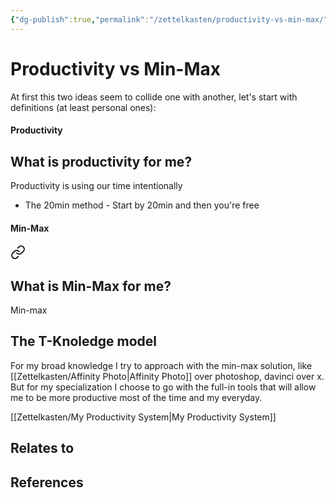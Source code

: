 ```yaml
---
{"dg-publish":true,"permalink":"/zettelkasten/productivity-vs-min-max/","title":"Productivity vs Min-Max","tags":["status/todo","core/productivity"],"noteIcon":"","created":"2023-10-25T10:24:03.283+01:00"}
---
```



# Productivity vs Min-Max

At first this two ideas seem to collide one with another, let's start with definitions (at least personal ones):

#### Productivity

<div class="transclusion internal-embed is-loaded"><div class="markdown-embed">



## What is productivity for me?
Productivity is using our time intentionally 


- The 20min method - Start by 20min and then you're free


</div></div>


#### Min-Max

<div class="transclusion internal-embed is-loaded"><a class="markdown-embed-link" href="/zettelkasten/min-max/#what-is-min-max-for-me" aria-label="Open link"><svg xmlns="http://www.w3.org/2000/svg" width="24" height="24" viewBox="0 0 24 24" fill="none" stroke="currentColor" stroke-width="2" stroke-linecap="round" stroke-linejoin="round" class="svg-icon lucide-link"><path d="M10 13a5 5 0 0 0 7.54.54l3-3a5 5 0 0 0-7.07-7.07l-1.72 1.71"></path><path d="M14 11a5 5 0 0 0-7.54-.54l-3 3a5 5 0 0 0 7.07 7.07l1.71-1.71"></path></svg></a><div class="markdown-embed">



## What is Min-Max for me?
Min-max


</div></div>




## The T-Knoledge model

For my broad knowledge I try to approach with the min-max solution, like [[Zettelkasten/Affinity Photo\|Affinity Photo]] over photoshop, davinci over x. But for my specialization I choose to go with the full-in tools that will allow me to be more productive most of the time and my everyday.

[[Zettelkasten/My Productivity System\|My Productivity System]]
## Relates to
## References
